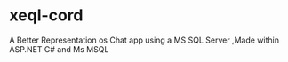 # xeql-cord
A Better Representation os Chat app using a MS SQL Server ,Made within ASP.NET C# and Ms MSQL
